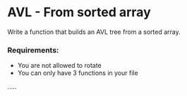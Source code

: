 # AVL - From sorted array
Write a function that builds an AVL tree from a sorted array.
### Requirements:
 - You are not allowed to rotate
 - You can only have 3 functions in your file

.....